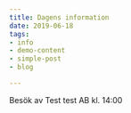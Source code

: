 ```yaml
---
title: Dagens information
date: 2019-06-18
tags:
- info
- demo-content
- simple-post
- blog

---
```

Besök av Test test AB kl. 14:00